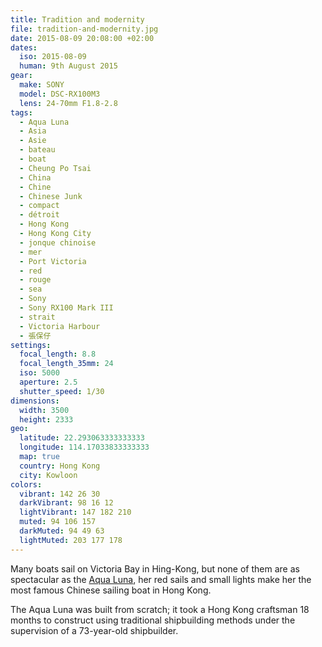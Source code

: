 ```yaml
---
title: Tradition and modernity
file: tradition-and-modernity.jpg
date: 2015-08-09 20:08:00 +02:00
dates:
  iso: 2015-08-09
  human: 9th August 2015
gear:
  make: SONY
  model: DSC-RX100M3
  lens: 24-70mm F1.8-2.8
tags:
  - Aqua Luna
  - Asia
  - Asie
  - bateau
  - boat
  - Cheung Po Tsai
  - China
  - Chine
  - Chinese Junk
  - compact
  - détroit
  - Hong Kong
  - Hong Kong City
  - jonque chinoise
  - mer
  - Port Victoria
  - red
  - rouge
  - sea
  - Sony
  - Sony RX100 Mark III
  - strait
  - Victoria Harbour
  - 張保仔
settings:
  focal_length: 8.8
  focal_length_35mm: 24
  iso: 5000
  aperture: 2.5
  shutter_speed: 1/30
dimensions:
  width: 3500
  height: 2333
geo:
  latitude: 22.293063333333333
  longitude: 114.17033833333333
  map: true
  country: Hong Kong
  city: Kowloon
colors:
  vibrant: 142 26 30
  darkVibrant: 98 16 12
  lightVibrant: 147 182 210
  muted: 94 106 157
  darkMuted: 94 49 63
  lightMuted: 203 177 178
---
```


Many boats sail on Victoria Bay in Hing-Kong, but none of them are as spectacular as the <a href="https://aqualuna.com.hk/">Aqua Luna</a>, her red sails and small lights make her the most famous Chinese sailing boat in Hong Kong.

The Aqua Luna was built from scratch; it took a Hong Kong craftsman 18 months to construct using traditional shipbuilding methods under the supervision of a 73-year-old shipbuilder.

